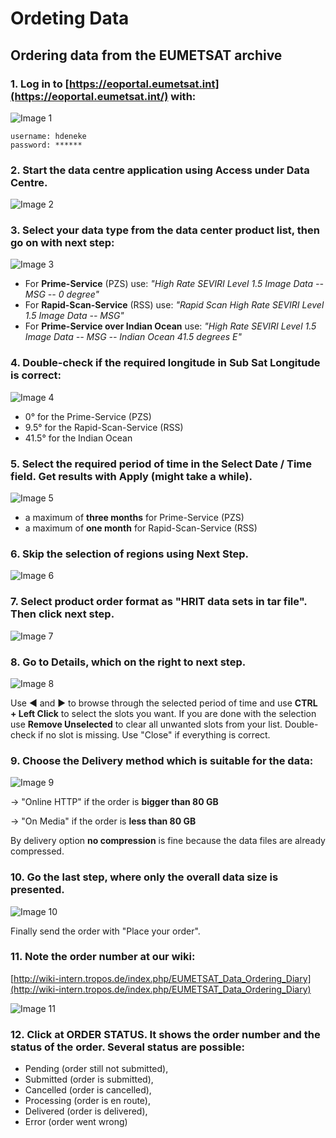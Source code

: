 # Ordeting Data

## Ordering data from the EUMETSAT archive

### 1. Log in to [https://eoportal.eumetsat.int](https://eoportal.eumetsat.int/) with:

![Image 1](./images/ordering_data_1.png)

```
username: hdeneke
password: ******
```

### 2. Start the data centre application using **Access** under **Data Centre**.

![Image 2](./images/ordering_data_2.png)

### 3. Select your data type from the data center product list, then go on with **next step**:

![Image 3](./images/ordering_data_3.png)

* For **Prime-Service** (PZS) use: _"High Rate SEVIRI Level 1.5 Image Data -- MSG -- 0 degree"_
* For **Rapid-Scan-Service** (RSS) use: _"Rapid Scan High Rate SEVIRI Level 1.5 Image Data -- MSG"_
* For **Prime-Service over Indian Ocean** use: _"High Rate SEVIRI Level 1.5 Image Data -- MSG -- Indian Ocean 41.5 degrees E"_

### 4. Double-check if the required longitude in **Sub Sat Longitude** is correct:

![Image 4](./images/ordering_data_4.png)

* 0° for the Prime-Service (PZS)
* 9.5° for the Rapid-Scan-Service (RSS)
* 41.5° for the Indian Ocean

### 5. Select the required period of time in the **Select Date / Time** field. Get results with **Apply** (might take a while).

![Image 5](./images/ordering_data_5.png)

* a maximum of **three months** for Prime-Service (PZS)
* a maximum of **one month** for Rapid-Scan-Service (RSS)

### 6. Skip the selection of regions using **Next Step**.

![Image 6](./images/ordering_data_6.png)

### 7. Select product order format as "**HRIT data sets in tar file**". Then click next step.

![Image 7](./images/ordering_data_7.png)

### 8. Go to **Details**, which on the right to **next step**.

![Image 8](./images/ordering_data_8.png)

Use ◄ and ► to browse through the selected period of time and use **CTRL + Left Click** to select the slots you want. If you are done with
the selection use **Remove Unselected** to clear all unwanted slots from your list. Double-check if no slot is missing. Use "Close" if everything
is correct.

### 9. Choose the **Delivery method** which is suitable for the data:

![Image 9](./images/ordering_data_9.png)

→ "Online HTTP" if the order is **bigger than 80 GB**

→ "On Media" if the order is **less than 80 GB**

By delivery option **no compression** is fine because the data files are already compressed.

### 10. Go the last step, where only the overall data size is presented.

![Image 10](./images/ordering_data_10.png)

Finally send the order with "Place your order".

### 11. Note the order number at our wiki:

[http://wiki-intern.tropos.de/index.php/EUMETSAT_Data_Ordering_Diary](http://wiki-intern.tropos.de/index.php/EUMETSAT_Data_Ordering_Diary)

![Image 11](./images/ordering_data_11.png)

### 12. Click at **ORDER STATUS**. It shows the order number and the status of the order. Several status are possible:

* Pending (order still not submitted),
* Submitted (order is submitted),
* Cancelled (order is cancelled),
* Processing (order is en route),
* Delivered (order is delivered),
* Error (order went wrong)
